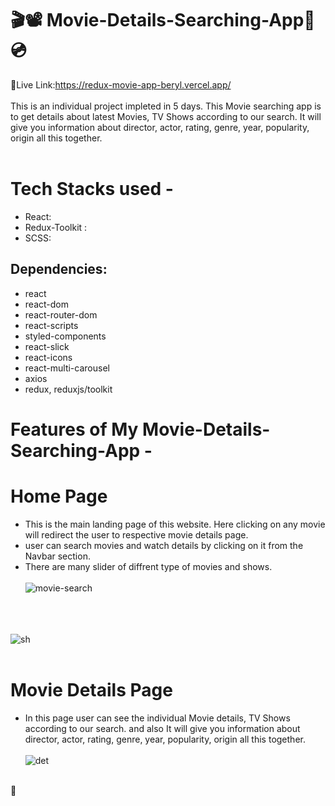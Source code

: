 # 🎬📽 Movie-Details-Searching-App🎥💿


🔗Live Link:https://redux-movie-app-beryl.vercel.app/ </br></br>
This is an individual project impleted in 5 days. This Movie searching app is to get details about latest Movies, TV Shows according to our search. It will give you information about director, actor, rating, genre, year, popularity, origin all this together.
</br></br>

# Tech Stacks used -
- React:
- Redux-Toolkit :
- SCSS:

## Dependencies:
- react
- react-dom
- react-router-dom
- react-scripts
- styled-components
- react-slick
- react-icons
- react-multi-carousel
- axios
- redux, reduxjs/toolkit


# Features of My Movie-Details-Searching-App -
# Home Page
- This is the main landing page of this website. Here clicking on any movie will redirect the user to respective movie details page.
- user can search movies and watch details by clicking on it from the Navbar section.
- There are many slider of diffrent type of movies and shows.</br></br>
![movie-search](https://user-images.githubusercontent.com/107460617/213992369-72c633e3-9bec-40c9-a81d-6ddd3254506a.PNG)</br></br></br></br>

![sh](https://user-images.githubusercontent.com/107460617/213994481-50fd121c-0d82-4e36-b443-d304eaadaf17.PNG)</br></br>

# Movie Details Page
- In this page user can see the individual Movie details, TV Shows according to our search. and also It will give you information about director, actor, rating, genre, year, popularity, origin all this together.
</br></br>
![det](https://user-images.githubusercontent.com/107460617/213994758-5b9a701c-4e1a-41a9-a469-2f0ba6857d76.PNG)</br></br>



🐅













